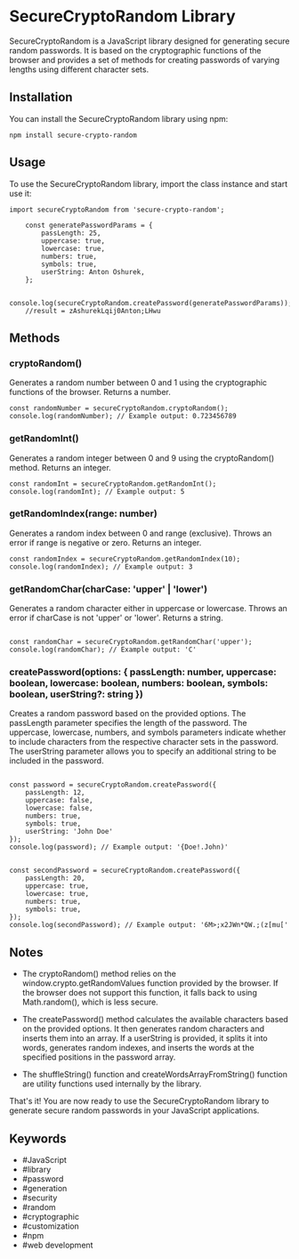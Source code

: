 # SecureCryptoRandom Library

SecureCryptoRandom is a JavaScript library designed for generating secure random passwords. It is based on the cryptographic functions of the browser and provides a set of methods for creating passwords of varying lengths using different character sets.

## Installation

You can install the SecureCryptoRandom library using npm:

```
npm install secure-crypto-random
```

## Usage

To use the SecureCryptoRandom library, import the class instance and start use it:

```
import secureCryptoRandom from 'secure-crypto-random';

	const generatePasswordParams = {
		passLength: 25,
		uppercase: true,
		lowercase: true,
		numbers: true,
		symbols: true,
		userString: Anton Oshurek,
	};

	console.log(secureCryptoRandom.createPassword(generatePasswordParams));
	//result = zAshurekLqij0Anton;LHwu
```

## Methods

### cryptoRandom()

Generates a random number between 0 and 1 using the cryptographic functions of the browser. Returns a number.

```
const randomNumber = secureCryptoRandom.cryptoRandom();
console.log(randomNumber); // Example output: 0.723456789
```

### getRandomInt()

Generates a random integer between 0 and 9 using the cryptoRandom() method. Returns an integer.

```
const randomInt = secureCryptoRandom.getRandomInt();
console.log(randomInt); // Example output: 5
```

### getRandomIndex(range: number)

Generates a random index between 0 and range (exclusive). Throws an error if range is negative or zero. Returns an integer.

```
const randomIndex = secureCryptoRandom.getRandomIndex(10);
console.log(randomIndex); // Example output: 3

```

### getRandomChar(charCase: 'upper' | 'lower')

Generates a random character either in uppercase or lowercase. Throws an error if charCase is not 'upper' or 'lower'. Returns a string.

```

const randomChar = secureCryptoRandom.getRandomChar('upper');
console.log(randomChar); // Example output: 'C'

```

### createPassword(options: { passLength: number, uppercase: boolean, lowercase: boolean, numbers: boolean, symbols: boolean, userString?: string })

Creates a random password based on the provided options. The passLength parameter specifies the length of the password. The uppercase, lowercase, numbers, and symbols parameters indicate whether to include characters from the respective character sets in the password. The userString parameter allows you to specify an additional string to be included in the password.

```

const password = secureCryptoRandom.createPassword({
	passLength: 12,
	uppercase: false,
	lowercase: false,
	numbers: true,
	symbols: true,
	userString: 'John Doe'
});
console.log(password); // Example output: '{Doe!.John)'


const secondPassword = secureCryptoRandom.createPassword({
	passLength: 20,
	uppercase: true,
	lowercase: true,
	numbers: true,
	symbols: true,
});
console.log(secondPassword); // Example output: '6M>;x2JWn*QW.;(z[mu['

```

## Notes

- The cryptoRandom() method relies on the window.crypto.getRandomValues function provided by the browser. If the browser does not support this function, it falls back to using Math.random(), which is less secure.

- The createPassword() method calculates the available characters based on the provided options. It then generates random characters and inserts them into an array. If a userString is provided, it splits it into words, generates random indexes, and inserts the words at the specified positions in the password array.

- The shuffleString() function and createWordsArrayFromString() function are utility functions used internally by the library.

That's it! You are now ready to use the SecureCryptoRandom library to generate secure random passwords in your JavaScript applications.

## Keywords

- #JavaScript
- #library
- #password
- #generation
- #security
- #random
- #cryptographic
- #customization
- #npm
- #web development
